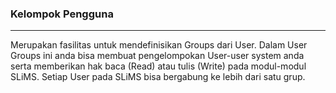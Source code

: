 ### Kelompok Pengguna
<hr>
Merupakan fasilitas untuk mendefinisikan Groups dari User. Dalam User Groups ini anda bisa membuat pengelompokan User-user system anda serta memberikan hak baca (Read) atau tulis (Write) pada modul-modul SLiMS. Setiap User pada SLiMS bisa bergabung ke lebih dari satu grup.
